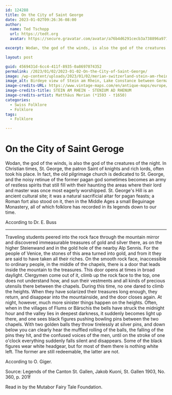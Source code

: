 ```yaml
---
id: 124288
title: On the City of Saint George
date: 2023-01-02T09:26:36-08:00
author:
  name: Ted Tschopp
  url: https://tedt.org
  avatar: https://secure.gravatar.com/avatar/a76b4d6291cecb3a738896a971bfb903?s=512&d=mp&r=g

excerpt: Wodan, the god of the winds, is also the god of the creatures of the night. In Christian times, St. George, the patron Saint of knights and rich lords, often took his place.

layout: post

guid: 4569431d-6cc4-411f-8935-0a8697074352
permalink: /2023/01/02/2023-01-02-On-the-City-of-Saint-George/
image: /wp-content/uploads/2023/01/02/merian-switzerland-stein-am-rhein.jpg
image_alt: Birdeye view of Stein am Rhein, Lake Constance between Germany and Switzerland with the Castle Hohenklingen in background. Copper engraving from Theatrum Helvetiae of Matthaeus Merian.
image-credits-URL: https://www.vintage-maps.com/en/antique-maps/europe/switzerland/merian-switzerland-stein-am-rhein-1645::158
image-credits-title: STEIN AM RHEIN - STENIUM AD RHENUM
image-credits-artist: Matthäus Merian (*1593 - †1650)
categories:
  - Swiss Folklore
  - Folklore
tags:
  - Folklore

---
```

# On the City of Saint Geroge

Wodan, the god of the winds, is also the god of the creatures of the night. In Christian times, St. George, the patron Saint of knights and rich lords, often took his place. In fact, the old pilgrimage church is dedicated to St. George, and the noisy retinue of the former pagan god sometimes becomes an army of restless spirits that still fill with their haunting the areas where their lord and master was once most eagerly worshipped. St. George's Hill is an ancient cultural site; it was a natural sacrificial altar for pagan feasts; a Roman fort also stood on it, then in the Middle Ages a small Beguinage Monastery, all of which folklore has recorded in its legends down to our time. 

According to Dr. E. Buss

* * *

Traveling students peered into the rock face through the mountain mirror and discovered immeasurable treasures of gold and silver there, as on the higher Steienwand and in the gold hole of the nearby Alp Sennis. For the people of Venice, the stones of this area turned into gold, and from it they are said to have taken all their riches. On the smooth rock face, inaccessible to ordinary people, in the middle of the chapels, there is a door that leads inside the mountain to the treasures. This door opens at times in broad daylight. Clergymen come out of it, climb up the rock face to the top, one does not understand how, and sun their vestments and all kinds of precious utensils there between the chapels. During this time, no one dared to climb the heights. When they have solarized their treasures long enough, they return, and disappear into the mountainside, and the door closes again. At night, however, much more sinister things happen on the heights. Often, when in the villages of Flums or Bärschis the bells have struck the midnight hour and the valley lies in deepest darkness, it suddenly becomes light up there, and one sees black figures pushing bowling pins between the two chapels. With two golden balls they throw tirelessly at silver pins, and down below you can clearly hear the muffled rolling of the balls, the falling of the pins they hit, and the confused voices of the men, until on the stroke of one o'clock everything suddenly falls silent and disappears. Some of the black figures wear white headgear, but for most of them there is nothing white left. The former are still redeemable, the latter are not.

According to O. Giger.

Source: Legends of the Canton St. Gallen, Jakob Kuoni, St. Gallen 1903, No. 360, p. 201f

Read in by the Mutabor Fairy Tale Foundation.